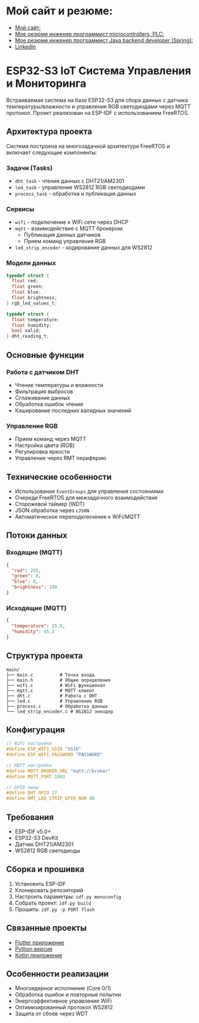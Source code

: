 # Мой сайт и резюме:

- [Мой сайт:](https://technocom.site123.me/)
- [Мое резюме инженер программист microcontrollers, PLC:](https://innopolis.hh.ru/resume/782d86d5ff0e9487200039ed1f6f3373384b30)
- [Мое резюме инженер программист Java backend developer (Spring):](https://innopolis.hh.ru/resume/9e3b451aff03fd23830039ed1f496e79587649)
- [Linkedin](https://www.linkedin.com/public-profile/settings?trk=d_flagship3_profile_self_view_public_profile)
  
# ESP32-S3 IoT Система Управления и Мониторинга

Встраиваемая система на базе ESP32-S3 для сбора данных с датчика температуры/влажности и управления RGB светодиодами через MQTT протокол. Проект реализован на ESP-IDF с использованием FreeRTOS.

## Архитектура проекта

Система построена на многозадачной архитектуре FreeRTOS и включает следующие компоненты:

### Задачи (Tasks)
- `dht_task` - чтение данных с DHT21/AM2301
- `led_task` - управление WS2812 RGB светодиодами 
- `process_task` - обработка и публикация данных

### Сервисы
- `wifi` - подключение к WiFi сети через DHCP
- `mqtt` - взаимодействие с MQTT брокером:
  - Публикация данных датчиков
  - Прием команд управления RGB
- `led_strip_encoder` - кодирование данных для WS2812

### Модели данных
```c
typedef struct {
  float red;
  float green; 
  float blue;
  float brightness;
} rgb_led_values_t;

typedef struct {
  float temperature;
  float humidity;
  bool valid;
} dht_reading_t;
```

## Основные функции

### Работа с датчиком DHT
- Чтение температуры и влажности
- Фильтрация выбросов
- Сглаживание данных
- Обработка ошибок чтения
- Кэширование последних валидных значений

### Управление RGB
- Прием команд через MQTT
- Настройка цвета (RGB)
- Регулировка яркости
- Управление через RMT периферию

## Технические особенности
- Использование `EventGroups` для управления состояниями
- Очереди FreeRTOS для межзадачного взаимодействия
- Сторожевой таймер (WDT)
- JSON обработка через `cJSON`
- Автоматическое переподключение к WiFi/MQTT

## Потоки данных

### Входящие (MQTT)
```json
{
  "red": 255,
  "green": 0,
  "blue": 0,
  "brightness": 100
}
```

### Исходящие (MQTT)
```json
{
  "temperature": 25.6,
  "humidity": 45.2
}
```

## Структура проекта
```plaintext
main/
├── main.c          # Точка входа
├── main.h          # Общие определения
├── wifi.c          # WiFi функционал
├── mqtt.c          # MQTT клиент
├── dht.c           # Работа с DHT
├── led.c           # Управление RGB
├── process.c       # Обработка данных
└── led_strip_encoder.c # WS2812 энкодер
```

## Конфигурация
```c
// WiFi настройки
#define ESP_WIFI_SSID "SSID"
#define ESP_WIFI_PASSWORD "PASSWORD"

// MQTT настройки
#define MQTT_BROKER_URL "mqtt://broker"
#define MQTT_PORT 1883

// GPIO пины
#define DHT_GPIO 17
#define RMT_LED_STRIP_GPIO_NUM 48
```

## Требования
- ESP-IDF v5.0+
- ESP32-S3 DevKit
- Датчик DHT21/AM2301
- WS2812 RGB светодиоды

## Сборка и прошивка
1. Установить ESP-IDF
2. Клонировать репозиторий
3. Настроить параметры: `idf.py menuconfig`
4. Собрать проект: `idf.py build`
5. Прошить: `idf.py -p PORT flash`

## Связанные проекты
- [Flutter приложение](https://github.com/timurtm72/flutter_android_mqtt_python_esp32)
- [Python версия](https://github.com/timurtm72/python_mqtt_esp32_android)
- [Kotlin приложение](https://github.com/timurtm72/kotlin_mqtt_esp32_python)

## Особенности реализации
- Многоядерное исполнение (Core 0/1)
- Обработка ошибок и повторные попытки
- Энергоэффективное управление WiFi
- Оптимизированный протокол WS2812
- Защита от сбоев через WDT
